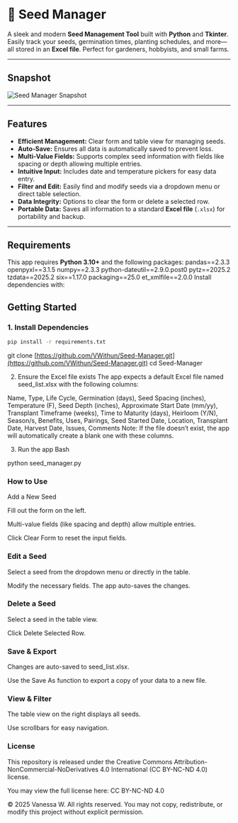 # 🌱 Seed Manager

A sleek and modern **Seed Management Tool** built with **Python** and **Tkinter**. Easily track your seeds, germination times, planting schedules, and more—all stored in an **Excel file**. Perfect for gardeners, hobbyists, and small farms.

---

## Snapshot

![Seed Manager Snapshot](snapshot.png)

---

## Features

- **Efficient Management:** Clear form and table view for managing seeds.
- **Auto-Save:** Ensures all data is automatically saved to prevent loss.
- **Multi-Value Fields:** Supports complex seed information with fields like spacing or depth allowing multiple entries.
- **Intuitive Input:** Includes date and temperature pickers for easy data entry.
- **Filter and Edit:** Easily find and modify seeds via a dropdown menu or direct table selection.
- **Data Integrity:** Options to clear the form or delete a selected row.
- **Portable Data:** Saves all information to a standard **Excel file** (`.xlsx`) for portability and backup.

---

## Requirements

This app requires **Python 3.10+** and the following packages:
pandas==2.3.3
openpyxl==3.1.5
numpy==2.3.3
python-dateutil==2.9.0.post0
pytz==2025.2
tzdata==2025.2
six==1.17.0
packaging==25.0
et_xmlfile==2.0.0
Install dependencies with:
## Getting Started

### 1. Install Dependencies

```bash
pip install -r requirements.txt
```

git clone [https://github.com/VWithun/Seed-Manager.git](https://github.com/VWithun/Seed-Manager.git)
cd Seed-Manager

2. Ensure the Excel file exists
The app expects a default Excel file named seed_list.xlsx with the following columns:


Name, Type, Life Cycle, Germination (days),
Seed Spacing (inches), Temperature (F), Seed Depth (inches),
Approximate Start Date (mm/yy), Transplant Timeframe (weeks),
Time to Maturity (days), Heirloom (Y/N), Season/s,
Benefits, Uses, Pairings, Seed Started Date,
Location, Transplant Date, Harvest Date, Issues, Comments
Note: If the file doesn’t exist, the app will automatically create a blank one with these columns.

3. Run the app
Bash

python seed_manager.py

### How to Use
Add a New Seed

Fill out the form on the left.

Multi-value fields (like spacing and depth) allow multiple entries.

Click Clear Form to reset the input fields.

### Edit a Seed

Select a seed from the dropdown menu or directly in the table.

Modify the necessary fields. The app auto-saves the changes.

### Delete a Seed

Select a seed in the table view.

Click Delete Selected Row.

### Save & Export

Changes are auto-saved to seed_list.xlsx.

Use the Save As function to export a copy of your data to a new file.

### View & Filter

The table view on the right displays all seeds.

Use scrollbars for easy navigation.

### License

This repository is released under the Creative Commons Attribution-NonCommercial-NoDerivatives 4.0 International (CC BY-NC-ND 4.0) license.

You may view the full license here: CC BY-NC-ND 4.0

© 2025 Vanessa W. All rights reserved.
You may not copy, redistribute, or modify this project without explicit permission.
